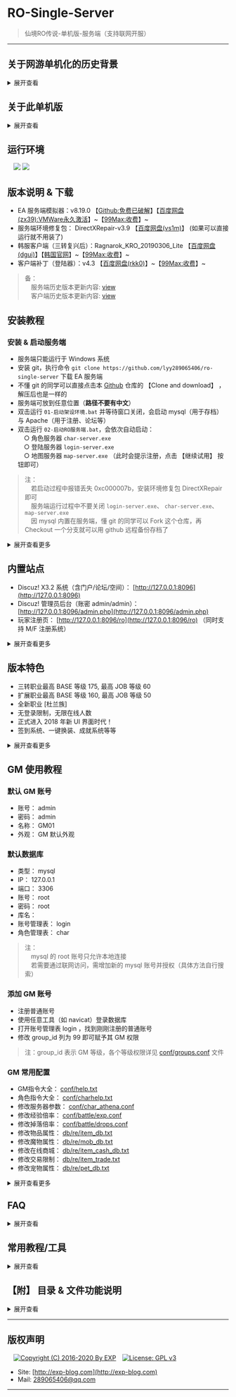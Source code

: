 # RO-Single-Server

> 仙境RO传说-单机版-服务端（支持联网开服）

------


## 关于网游单机化的历史背景
<details>
<summary>展开查看</summary>
<br/>

> 参考来源：《[还记得大明湖畔的RO么？一起来搭建自己的仙境传说](http://www.360doc.com/content/15/0713/07/7863900_484558332.shtml)》

所谓的网游单机版，就是把网络游戏服务器架设在自己的电脑上，通过客户端进行本地连接，让 C/S（client/server） 架构在一台计算机上完成，达到网游单机的效果。

RO 在网游中算是一个比较典型的存在，它的服务端只有逻辑代码，体积十分小（大约 200M 左右）。它的大部分的素材渲染都是集中在客户端实现，使得客户端相对庞大（到目前为止已经达到 3 ~ 4G ）。

因此，在架设单机的过程中，更多开发是集中在客户端部分，对官方原版的客户端进行素材扩充与渲染解析，这就是为什么我们玩私服时需要先下载一个韩服/台服/日服的客户端，然后还要下一个私服的客户端补丁覆盖到其中。

而在客户端补丁中，尤其重要的就是登陆器，它的作用是使得官方客户端的连接请求可以指向私服（或本地搭建的服务端），而不是官方服务器。

------

虽然不知道 RO 服务端的源码是否曾经泄露过，但是现在网上充斥着它的大量私服是不争的事实。

不过这些私服服务器，大多都是游戏 <b>模拟器</b>。

模拟器的概念相信很多人都不陌生了，比如在 PC 平台上通过模拟器玩 PS 平台的游戏、玩 GBA 的有游戏等等...

大多数网游的模拟器都是各游戏社区自己组织开发者，通过对游戏客户端进行逆向开发的，模拟服务端的响应行为。

因此不同的模拟器比官方服务器，根据其开发者的水平，会有各种不同程度的 BUG。

简而言之，模拟器就只是官方服务器的一个近似的镜像而已。

------

RO 的模拟器种类有很多，最主流的是 Athena（雅典娜） 系列。

Athena 也有很多系列分支，如曾经国人开发的 cAthena、 日本的 jAthena ，现在还勉强活着的 eAthena 等等...

<b>本单机服务器使用的正正就是 eAthena （下文简称 EA ）</b>。

[EA](https://github.com/eathena/eathena) 是在 Github 上的一个免费开源项目，所以使用 EA 做 RO 模拟器，只要不涉及商业利益就是合法的。 

> 注： EA 的源码是 C 语言写的，需编译使用。 但它的官方域名 eathena.ws 已过期并被挟持，就不要随便打开了

------

这里再扩展介绍一下 SeAthena （下文简称 SeA ）。

它是由 Inkfish 做的一个汉化版 EA ，现在 <b>大部分私服都是使用 SeA 做的</b>。

原因是 SeA 的收费版有很多不错的扩展功能（但免费版则有限制）。

所以如果想搭建自己的 RO 私服，EA 还是比较靠谱的，不仅免费而且方便 DIY 。

但是如果怕麻烦，使用 SeA 也是一个不错的选择，而且 [SeA 的论坛](http://www.4fro.cn/forum.php) 也是一个不错的学习地方。


</details>



## 关于此单机版

<details>
<summary>展开查看</summary>
<br/>

此 RO 单机版是在 [99Max](http://www.99max.me/) 对韩服官方的二次开发基础上，再次进行 <b>破解</b> 的。

之所以要破解，是因为 99Max 原本一直提倡都是做免费的 RO 单机，而且因为坚持与韩服 KRO 同步更新，算是做得不错的。

但是从 v8.11.0 版本（这是 99Max 的二次开发版本号，不是 RO 的版本号）开始，99Max 摒弃了以往的理念、违背了 EA 的协议，开起了淘宝店盈利，实在令人不齿。 作为 RO 的钻粉之一，那就不要怪我黑吃黑咯。

于是本人花了 ¥200 从 99Max 买了最新的 v8.19.0 的服务端和客户端，然后就有了这个破解版的 RO 单机。

------

顺带一提，破解原理其实很简单。

启动服务端后，不难发现在地图服务器 `map-server.exe` 运行的时候，会弹出一个激活码窗口。

对比 EA 的源码，很明显 99Max 对 `map-server.exe` 加了一个激活用的壳。

该激活码是比较经典的机器码注册方式，点击 `继续试用` 可以获得 30 天的试用期。

通过测试可以发现以下特征：

- 直接修改系统时间到 30 天后，重启服务器就会提示已过期
- 过期后删除服务端再重新解压，依然提示过期，说明记录试用期的时间点不在服务端的文件夹内
- 检查系统 `%temp%` 目录，点击试用前后并没有生成特别的文件（包括隐藏文件）
- 用 OD 稍微反汇编了一下 `map-server.exe` ，发现大量读写系统注册表的行为
- 社工了一下 99Max 的淘宝客服，她透露了不是联机校验，因为只会对硬盘、 CPU、 主板信息进行识别，所以重装系统不会导致激活失效

综上所述，不难判断 99Max 把试用期写到了系统注册表。

于是科学地监听了该进程对注册表的读写，发现每次点击 `继续试用` 的时候，注册表地址 `HKCU\Software\Classes\{49064D4F-D3C0-8818-C173-74BE82606519}` 就会被读写一次。

该注册表项的内容是加密的，虽然不知道加密算法，但是 <b>直接删除该注册表项即可重置试用期</b> 了，这样也省得脱壳了。

为了方便操作，我把此删除动作封装成 DOS 脚本，只要过期后执行一下（未过期也可执行），就可以永久试用了。

> 注：注册表地址 `HKCU` 是 `HKEY_CURRENT_USER` 的缩写

![](https://github.com/lyy289065406/ro-single-server/blob/master/img/00.png)


</details>


## 运行环境

　![](https://img.shields.io/badge/Platform-Windows%207%2f8%2f10%20x64-brightgreen.svg) ![](https://img.shields.io/badge/Platform-Windows%20Server%202003%2f2012%20x64-brightgreen.svg) 



## 版本说明 & 下载

- EA 服务端模拟器：v8.19.0 【[Github:免费已破解](https://github.com/lyy289065406/ro-single-server)】【[百度网盘(zx39):VMWare永久激活](https://pan.baidu.com/s/1M-W-bra6h16Bq7vqPI_Rng)】~【[99Max:收费](http://www.99max.me/thread-12926-1-1.html)】~
- 服务端环境修复包： DirectXRepair-v3.9 【[百度网盘(vs1m)](https://pan.baidu.com/s/1zoBXTi5rp7Yj1bhzMzo-oQ)】 (如果可以直接运行就不用装了)
- 韩服客户端（三转复兴后）：Ragnarok_KRO_20190306_Lite 【[百度网盘(dgui)](https://pan.baidu.com/s/1vrh-9wE29tfZvDiS10wkxw)】【[韩国官网](http://ro.gnjoy.com/pds/down/)】~【[99Max:收费](http://www.99max.me/thread-485-1-1.html)】~
- 客户端补丁（登陆器）：v4.3 【[百度网盘(rkk0)](https://pan.baidu.com/s/1qVFAwz55pdz-e_qTyjaXQg)】~【[99Max:收费](http://www.99max.me/thread-3674-1-1.html)】~

> 备：
<br/>　服务端历史版本更新内容: [view](https://github.com/lyy289065406/ro-single-server/tree/master/history/version-server.md)
<br/>　客户端历史版本更新内容: [view](https://github.com/lyy289065406/ro-single-server/tree/master/history/version-client.md)



## 安装教程

### 安装 & 启动服务端

- 服务端只能运行于 Windows 系统
- 安装 git，执行命令 `git clone https://github.com/lyy289065406/ro-single-server` 下载 EA 服务端
- 不懂 git 的同学可以直接点击本 [Github](https://github.com/lyy289065406/ro-single-server) 仓库的 【Clone and download】 ，解压后也是一样的
- 服务端可放到任意位置（<b>路径不要有中文</b>）
- 双击运行 `01-启动架设环境.bat` 并等待窗口关闭，会启动 mysql（用于存档） 与 Apache（用于注册、论坛等）
- 双击运行 `02-启动RO服务端.bat`，会依次自动启动：
<br/>　○ 角色服务器 `char-server.exe`
<br/>　○ 登陆服务器 `login-server.exe`
<br/>　○ 地图服务器 `map-server.exe` （此时会提示注册，点击 【继续试用】 按钮即可）

> 注：
<br/>　若启动过程中报错丢失 0xc000007b，安装环境修复包 DirectXRepair 即可
<br/>　服务端运行过程中不要关闭 `login-server.exe`、 `char-server.exe`、 `map-server.exe`
<br/>　因 mysql 内置在服务端，懂 git 的同学可以 Fork 这个仓库，再 Checkout 一个分支就可以用 github 远程备份存档了

<details>
<summary>展开查看更多</summary>
<br/>

![](https://github.com/lyy289065406/ro-single-server/blob/master/img/01.png)
![](https://github.com/lyy289065406/ro-single-server/blob/master/img/02.png)


### 停止服务端

- 手动关闭 `login-server.exe`、 `char-server.exe`、 `map-server.exe` 窗口
- 双击运行 `03-关闭架设环境.bat`
- 双击运行 `04-重置试用时间.bat` （可选，只要未过期都可以不执行）

> 注：重置试用时间并不会影响存档，存档是在 mysql 数据库中的


### 安装 & 启动客户端

- 客户端只能运行于 Windows 系统
- 下载韩服客户端（版本必须是 Ragnarok_KRO_20190306_Lite）
- 下载客户端补丁（版本必须是 v4.3）
- 解压客户端到任意位置（<b>路径不要有中文</b>）
- 解压客户端补丁到韩服客户端根目录，同名文件全覆盖
- 双击运行 `Setup_Plus.exe` 修改配置
- 双击运行 `99Max仙境传说_v4.3_Data.exe` 即可进入游戏


</details>



## 内置站点

- Discuz! X3.2 系统（含门户/论坛/空间）： [http://127.0.0.1:8096](http://127.0.0.1:8096)
- Discuz! 管理员后台（账密 admin/admin）： [http://127.0.0.1:8096/admin.php](http://127.0.0.1:8096/admin.php)
- 玩家注册页： [http://127.0.0.1:8096/ro](http://127.0.0.1:8096/ro) （同时支持 M/F 注册系统）

<details>
<summary>展开查看更多</summary>
<br/>

> 备： RO 的 M/F 注册系统
<br/>　M 表示 男
<br/>　F 表示 女
<br/>　玩家通过客户端正常启动游戏
<br/>　第一次登陆时，在帐号栏里填写 abc_M 或者 abc_F，其中 abc 就是要注册的帐号，密码栏填写要注册的密码
<br/>　第二次登陆时，把后面的 \_M/\_F 去掉，即可正常登陆

</details>


## 版本特色

- 三转职业最高 BASE 等级 175, 最高 JOB 等级 60
- 扩展职业最高 BASE 等级 160, 最高 JOB 等级 50
- 全新职业 [杜兰族]
- 无登录限制，无限在线人数
- 正式进入 2018 年新 UI 界面时代！
- 签到系统、一键换装、成就系统等等

<details>
<summary>展开查看更多</summary>
<br/>

![](https://github.com/lyy289065406/ro-single-server/blob/master/img/03.png)
![](https://github.com/lyy289065406/ro-single-server/blob/master/img/04.png)
![](https://github.com/lyy289065406/ro-single-server/blob/master/img/05.png)
![](https://github.com/lyy289065406/ro-single-server/blob/master/img/06.png)
![](https://github.com/lyy289065406/ro-single-server/blob/master/img/07.png)

</details>



## GM 使用教程

### 默认 GM 账号

- 账号： admin
- 密码： admin
- 名称： GM01
- 外观： GM 默认外观

### 默认数据库

- 类型： mysql
- IP： 127.0.0.1
- 端口： 3306
- 账号： root
- 密码： root
- 库名：
- 账号管理表： login
- 角色管理表： char

> 注：
<br/>　mysql 的 root 账号只允许本地连接
<br/>　若需要通过联网访问，需增加新的 mysql 账号并授权（具体方法自行搜索）

### 添加 GM 账号

- 注册普通账号
- 使用任意工具（如 navicat）登录数据库
- 打开账号管理表 login ，找到刚刚注册的普通账号
- 修改 group_id 列为 99 即可赋予其 GM 权限

> 注：group_id 表示 GM 等级，各个等级权限详见 [conf/groups.conf](https://github.com/lyy289065406/ro-single-server/blob/master/conf/groups.conf) 文件

### GM 常用配置

- GM指令大全： [conf/help.txt](https://github.com/lyy289065406/ro-single-server/blob/master/conf/help.txt)
- 角色指令大全：  [conf/charhelp.txt](https://github.com/lyy289065406/ro-single-server/blob/master/conf/charhelp.txt)
- 修改服务器参数：  [conf/char_athena.conf](https://github.com/lyy289065406/ro-single-server/blob/master/conf/char_athena.conf)
- 修改经验倍率：  [conf/battle/exp.conf](https://github.com/lyy289065406/ro-single-server/blob/master/conf/battle/exp.conf)
- 修改掉落倍率：  [conf/battle/drops.conf](https://github.com/lyy289065406/ro-single-server/blob/master/conf/battle/drops.conf)
- 修改物品属性：  [db/re/item_db.txt](https://github.com/lyy289065406/ro-single-server/blob/master/db/re/item_db.txt)
- 修改魔物属性：  [db/re/mob_db.txt](https://github.com/lyy289065406/ro-single-server/blob/master/db/re/mob_db.txt)
- 修改在线商城：  [db/re/item_cash_db.txt](https://github.com/lyy289065406/ro-single-server/blob/master/db/re/item_cash_db.txt)
- 修改交易限制：  [db/re/item_trade.txt](https://github.com/lyy289065406/ro-single-server/blob/master/db/re/item_trade.txt)
- 修改宠物属性：  [db/re/pet_db.txt](https://github.com/lyy289065406/ro-single-server/blob/master/db/re/pet_db.txt)

<details>
<summary>展开查看更多</summary>
<br/>

![](https://github.com/lyy289065406/ro-single-server/blob/master/img/08.png)

</details>



## FAQ

<details>
<summary>展开查看</summary>
<br/>

### 0x01 搭建服务端会占用哪些端口？

RO 服务端启动后，会开启 5 个服务：

- 角色服务器 `char-server.exe`： 占用端口 6121
- 登陆服务器 `login-server.exe`： 占用端口 6900
- 地图服务器 `map-server.exe`： 占用端口 5121
- 存档数据库 `Mysql`： 占用端口 3306
- 配套Web站点 `Apache` ： 占用端口 8096 （较旧的版本占用的是 80 端口）

如果有时服务端启动失败，不妨检查一下这些端口是否被占用。

另外如果需要架设成联机服务器（或部署到 VMWare 等虚拟机），则至少对外开放 6900、 5121、 6121 这 3 个端口，客户端才能成功登陆。


### 0x02 怎样搭建联机服务器？

第一，我们在 99MaxEathena v8.7.0 端内添加联机IP：
★如果IP只是外网的，将 char_athena.conf 和 map_athena.conf 内
的 login_ip、char_ip、map_ip 全部修改为外网IP即可，一共有4处IP修改。

★如果IP分为内/外网的，那设置稍微复杂点，学会之后，其实也不难，呵呵...
除了以上4处IP修改以外，将 char_athena.conf、login_athena.conf 和 map_athena.conf 内
的 bind_ip 功能打开，并将其修改为内网IP即可，加上之前4处，一共有7处IP修改。

第二，我们在 99MaxRo_Patch_v3.0 补丁内添加联机IP：
将 clientinfo.xml 文件复制黏贴在客户端 Data 文件夹内，
修改其内容<address>127.0.0.1</address>为外网IP即可。

clientinfo.xml
```
<?xml version="1.0" encoding="gbk3212" ?>
<clientinfo>

        <servicetype>china</servicetype>
        <servertype>primary</servertype>
        <extendedslot>2</extendedslot>

        <connection>
                <display>单机测试 大陆 中国电信/网通</display>
                <desc></desc>
                <balloon></balloon>
                <address>127.0.0.1</address>
                <port>6900</port>
                <version>45</version>
                <langtype>3</langtype>
                <registrationweb>http://127.0.0.1/</registrationweb>
                <yellow>
                        <admin>2000000</admin>
                </yellow>
                <loading>
                        <image>loading00.jpg</image>
                        <image>loading01.jpg</image>
                        <image>loading02.jpg</image>
                        <image>loading03.jpg</image>
                        <image>loading04.jpg</image>
                        <image>loading05.jpg</image>
                        <image>loading06.jpg</image>
                        <image>loading07.jpg</image>
                        <image>loading08.jpg</image>
                </loading>
        </connection>

</clientinfo>
```





1. [问题]启动 map-server.exe 时出现 0xc000007b 的解决办法
http://www.99max.me/thread-21246-1-1.html

2. [问题]运行中出现计算机丢失 msvcr110.dll 和 vcruntime140.dll 的解决办法
http://www.99max.me/thread-26184-1-1.html



4. [问题]如何将新注册游戏账号设置GM权限
先安装以下地址的[工具]8, 再参考[教程]2, 数据库默认的账号密码为 root root

5. [问题]没有GM工具情况下, 如何正确使用GM指令
GM工具很早就不用了, 因为很长时间没更新, 新的GM指令已经不支持.
GM指令大全在服务端目录下的 help.txt 文件, 聊天栏内输入GM指令.
对自己使用 @ 符号, 比如 @cash 50000
对玩家使用 # 符号, 比如 #cash 玩家名字 50000

</details>



## 常用教程/工具

<details>
<summary>展开查看</summary>
<br/>

1.[教程]给新人如何使用 V8系 一键版 顺利进入游戏的教程
http://www.99max.me/thread-19115-1-1.html

2.[教程]99MaxEathena v8系 GM账号的设置
http://www.99max.me/thread-12928-1-1.html

3.[教程]99MaxEathena v8系 外网联机教程
http://www.99max.me/thread-16792-1-2.html

4.[原创]GM命令快捷菜单 可直接执行命令99Max专用版
http://www.99max.me/thread-14899-1-1.html

5.[工具]Yiko製造 - 99Max Eathena 文本数据编辑器 v1.1.3
http://www.99max.me/thread-18936-1-1.html

6.[教程]99MaxEathena v8系 添加自定义头饰教程
http://www.99max.me/thread-16795-1-1.html

7.[教程]99MaxEathena v8.10.0 版本 VIP系统 新增功能介绍
http://www.99max.me/thread-19005-1-1.html

8.[工具]Na.vicat110_mysql_cs 32位+64位+破解补丁
http://www.99max.me/thread-16484-1-1.html

9.[工具]给大家一个专业的文本编辑器 Notepad++ 6.6.9
http://www.99max.me/thread-18709-1-2.html

10.[分享]还有更多的教程及工具，请大家自行去查阅吧
http://www.99max.me/forum-18-1.html

</details>



## 【附】 目录 & 文件功能说明



<details>
<summary>展开查看</summary>
<br/>

```
ro-single-server
|-- 01-启动架设环境.bat
|-- 02-启动RO服务端.bat
|-- 03-关闭假设环境.bat
|-- 04-重置试用时间.bat
|-- charserv.bat
|-- char-server.exe
|-- history
|-- img
|-- libmysql.dll
|-- login-server.exe
|-- logserv.bat
|-- mapserv.bat
|-- map-server.exe
|-- msvcr110.dll
|-- npc
|-- pcre8.dll
|-- zlib.dll
|-- serv.bat
|-- sql-files
|-- vcruntime140.dll
|-- conf
|   |-- atcommand_athena.conf
|   |-- battle
|   |   |-- battle.conf
|   |   |-- battleground.conf
|   |   |-- client.conf
|   |   |-- drops.conf
|   |   |-- exp.conf
|   |   |-- feature.conf
|   |   |-- gm.conf
|   |   |-- guild.conf
|   |   |-- homunc.conf
|   |   |-- items.conf
|   |   |-- misc.conf
|   |   |-- monster.conf
|   |   |-- party.conf
|   |   |-- pet.conf
|   |   |-- player.conf
|   |   |-- skill.conf
|   |   └-- status.conf
|   |-- battle_athena.conf
|   |-- channels.conf
|   |-- char_athena.conf
|   |-- charhelp.txt
|   |-- charhelp.txt.dump
|   |-- grf-files.txt
|   |-- groups.conf
|   |-- help.txt
|   |-- import
|   |   |-- battle_conf.txt
|   |   |-- char_conf.txt
|   |   |-- inter_conf.txt
|   |   |-- inter_server.yml
|   |   |-- log_conf.txt
|   |   |-- login_conf.txt
|   |   |-- map_conf.txt
|   |   |-- packet_conf.txt
|   |   └-- script_conf.txt
|   |-- inter_athena.conf
|   |-- inter_athena.conf.dump
|   |-- inter_server.yml
|   |-- log_athena.conf
|   |-- login_athena.conf
|   |-- map_athena.conf
|   |-- maps_athena.conf
|   |-- motd.txt
|   |-- msg_conf
|   |   |-- char_msg.conf
|   |   |-- import
|   |   |   |-- map_msg_chn_conf.txt
|   |   |   |-- map_msg_eng_conf.txt
|   |   |   |-- map_msg_frn_conf.txt
|   |   |   |-- map_msg_grm_conf.txt
|   |   |   |-- map_msg_idn_conf.txt
|   |   |   |-- map_msg_mal_conf.txt
|   |   |   |-- map_msg_por_conf.txt
|   |   |   |-- map_msg_rus_conf.txt
|   |   |   |-- map_msg_spn_conf.txt
|   |   |   └-- map_msg_tha_conf.txt
|   |   |-- login_msg.conf
|   |   |-- map_msg_chn.conf
|   |   |-- map_msg.conf
|   |   |-- map_msg_frn.conf
|   |   |-- map_msg_grm.conf
|   |   |-- map_msg_idn.conf
|   |   |-- map_msg_mal.conf
|   |   |-- map_msg_por.conf
|   |   |-- map_msg_rus.conf
|   |   |-- map_msg_spn.conf
|   |   |-- map_msg_tha.conf
|   |   └-- translation.conf
|   |-- packet_athena.conf
|   |-- readme.md
|   |-- script_athena.conf
|   |-- subnet_athena.conf
|   └-- valkyrie_sample.cfg
|-- db
|   |-- abra_db.txt
|   |-- castle_db.txt
|   |-- const.txt
|   |-- create_arrow_db.txt
|   |-- elemental_db.txt
|   |-- elemental_skill_db.txt
|   |-- GeoIP.dat
|   |-- guild_skill_tree.txt
|   |-- homun_skill_tree.txt
|   |-- import
|   |   |-- abra_db.txt
|   |   |-- achievement_db.yml
|   |   |-- attendance.yml
|   |   |-- attr_fix.txt
|   |   |-- castle_db.txt
|   |   |-- const.txt
|   |   |-- create_arrow_db.txt
|   |   |-- elemental_db.txt
|   |   |-- elemental_skill_db.txt
|   |   |-- exp_guild.txt
|   |   |-- exp_homun.txt
|   |   |-- guild_skill_tree.txt
|   |   |-- homunculus_db.txt
|   |   |-- homun_skill_tree.txt
|   |   |-- instance_db.txt
|   |   |-- item_avail.txt
|   |   |-- item_bluebox.txt
|   |   |-- item_buyingstore.txt
|   |   |-- item_cardalbum.txt
|   |   |-- item_cash_db.txt
|   |   |-- item_combo_db.txt
|   |   |-- item_db.txt
|   |   |-- item_delay.txt
|   |   |-- item_findingore.txt
|   |   |-- item_flag.txt
|   |   |-- item_giftbox.txt
|   |   |-- item_group_db.txt
|   |   |-- item_misc.txt
|   |   |-- item_noequip.txt
|   |   |-- item_nouse.txt
|   |   |-- item_package.txt
|   |   |-- item_randomopt_db.txt
|   |   |-- item_randomopt_group.txt
|   |   |-- item_stack.txt
|   |   |-- item_trade.txt
|   |   |-- item_violetbox.txt
|   |   |-- job_basehpsp_db.txt
|   |   |-- job_db1.txt
|   |   |-- job_db2.txt
|   |   |-- job_exp.txt
|   |   |-- job_noenter_map.txt
|   |   |-- job_param_db.txt
|   |   |-- level_penalty.txt
|   |   |-- magicmushroom_db.txt
|   |   |-- map_cache.dat
|   |   |-- map_index.txt
|   |   |-- mercenary_db.txt
|   |   |-- mercenary_skill_db.txt
|   |   |-- mob_avail.txt
|   |   |-- mob_boss.txt
|   |   |-- mob_branch.txt
|   |   |-- mob_chat_db.txt
|   |   |-- mob_classchange.txt
|   |   |-- mob_db.txt
|   |   |-- mob_drop.txt
|   |   |-- mob_item_ratio.txt
|   |   |-- mob_mission.txt
|   |   |-- mob_poring.txt
|   |   |-- mob_pouch.txt
|   |   |-- mob_race2_db.txt
|   |   |-- mob_random_db.txt
|   |   |-- mob_skill_db.txt
|   |   |-- pet_db.txt
|   |   |-- produce_db.txt
|   |   |-- quest_db.txt
|   |   |-- refine_db.yml
|   |   |-- size_fix.txt
|   |   |-- skill_cast_db.txt
|   |   |-- skill_castnodex_db.txt
|   |   |-- skill_changematerial_db.txt
|   |   |-- skill_copyable_db.txt
|   |   |-- skill_damage_db.txt
|   |   |-- skill_db.txt
|   |   |-- skill_improvise_db.txt
|   |   |-- skill_nocast_db.txt
|   |   |-- skill_nonearnpc_db.txt
|   |   |-- skill_require_db.txt
|   |   |-- skill_tree.txt
|   |   |-- skill_unit_db.txt
|   |   |-- spellbook_db.txt
|   |   |-- statpoint.txt
|   |   └-- status_disabled.txt
|   |-- item_auto_change.txt
|   |-- item_avail.txt
|   |-- item_drop_announce.txt
|   |-- item_findingore.txt
|   |-- item_nouse.txt
|   |-- item_vending.txt
|   |-- job_db2.txt
|   |-- magicmushroom_db.txt
|   |-- map_index.txt
|   |-- mercenary_db.txt
|   |-- mercenary_skill_db.txt
|   |-- mob_avail.txt
|   |-- mob_chat_db.txt
|   |-- mob_classchange.txt
|   |-- mob_item_ratio.txt
|   |-- mob_mission.txt
|   |-- mob_pouch.txt
|   |-- re
|   |   |-- achievement_db.yml
|   |   |-- attendance.yml
|   |   |-- attr_fix.txt
|   |   |-- exp_guild.txt
|   |   |-- exp_homun.txt
|   |   |-- homunculus_db.txt
|   |   |-- instance_db.txt
|   |   |-- item_bluebox.txt
|   |   |-- item_buyingstore.txt
|   |   |-- item_cardalbum.txt
|   |   |-- item_cash_db.txt
|   |   |-- item_combo_db.txt
|   |   |-- item_db.txt
|   |   |-- item_delay.txt
|   |   |-- item_flag.txt
|   |   |-- item_giftbox.txt
|   |   |-- item_group_db.txt
|   |   |-- item_misc.txt
|   |   |-- item_noequip.txt
|   |   |-- item_package.txt
|   |   |-- item_randomopt_db.txt
|   |   |-- item_randomopt_group.txt
|   |   |-- item_stack.txt
|   |   |-- item_trade.txt
|   |   |-- item_violetbox.txt
|   |   |-- job_basehpsp_db.txt
|   |   |-- job_db1.txt
|   |   |-- job_exp.txt
|   |   |-- job_noenter_map.txt
|   |   |-- job_param_db.txt
|   |   |-- level_penalty.txt
|   |   |-- map_cache.dat
|   |   |-- mob_boss.txt
|   |   |-- mob_branch.txt
|   |   |-- mob_db.txt
|   |   |-- mob_drop.txt
|   |   |-- mob_poring.txt
|   |   |-- mob_race2_db.txt
|   |   |-- mob_random_db.txt
|   |   |-- mob_skill_db.txt
|   |   |-- pet_db.txt
|   |   |-- produce_db.txt
|   |   |-- quest_db.txt
|   |   |-- refine_db.yml
|   |   |-- skill_cast_db.txt
|   |   |-- skill_castnodex_db.txt
|   |   |-- skill_db.txt
|   |   |-- skill_nocast_db.txt
|   |   |-- skill_require_db.txt
|   |   |-- skill_tree.txt
|   |   |-- skill_unit_db.txt
|   |   └-- statpoint.txt
|   |-- readme.md
|   |-- size_fix.txt
|   |-- skill_changematerial_db.txt
|   |-- skill_copyable_db.txt
|   |-- skill_damage_db.txt
|   |-- skill_improvise_db.txt
|   |-- skill_nonearnpc_db.txt
|   |-- spellbook_db.txt
|   └-- status_disabled.txt
|-- doc
|   |-- 99MaxEa_atcommands.txt
|   |-- 99MaxEa_bonus.txt
|   |-- 99MaxEa_events.txt
|   |-- 99MaxEa_mapflags.txt
|   |-- 99MaxEa_script_commands.txt
|   |-- 99MaxEa.txt
|   |-- achievements.txt
|   |-- atcommands.txt
|   |-- ea_job_system.txt
|   |-- effect_list.txt
|   |-- item_bonus.txt
|   |-- item_db.txt
|   |-- item_group.txt
|   |-- map_cache.txt
|   |-- mapflags.txt
|   |-- md5_hashcheck.txt
|   |-- mob_db_mode_list.txt
|   |-- mob_db.txt
|   |-- mob_skill_db_powerskill.txt
|   |-- model
|   |   |-- Model_Relation.mwb
|   |   |-- Model_Relation.png
|   |   └-- rathena.vpp
|   |-- packet_client.txt
|   |-- packet_interserv.txt
|   |-- packet_struct_notation.txt
|   |-- permissions.txt
|   |-- quest_variables.txt
|   |-- sample
|   |   |-- bank_test.txt
|   |   |-- basejob_baseclass_upper.txt
|   |   |-- checkoption.txt
|   |   |-- delitem2.txt
|   |   |-- getequipcardid.txt
|   |   |-- getequipid.txt
|   |   |-- getiteminfo.txt
|   |   |-- getmonsterinfo.txt
|   |   |-- gstorage_test.txt
|   |   |-- inarray.txt
|   |   |-- instancing.txt
|   |   |-- localized_npc.txt
|   |   |-- navigate.txt
|   |   |-- npc_dynamic_shop.txt
|   |   |-- npc_extend_shop.txt
|   |   |-- npc_live_dialogues.txt
|   |   |-- npc_shop_test.txt
|   |   |-- npc_test_array.txt
|   |   |-- npc_test_chat.txt
|   |   |-- npc_test_duplicate.txt
|   |   |-- npc_test_func.txt
|   |   |-- npc_test_getunits.txt
|   |   |-- npc_test_npctimer2.txt
|   |   |-- npc_test_npctimer.txt
|   |   |-- npc_test_pcre.txt
|   |   |-- npc_test_quest.txt
|   |   |-- npc_test_setitemx.txt
|   |   |-- npc_test_setmapflag.txt
|   |   |-- npc_test_skill.txt
|   |   |-- npc_test_time.txt
|   |   └-- randomopt.txt
|   |-- script_commands.txt
|   |-- skill_require_db.txt
|   |-- source_doc.txt
|   |-- status_change.txt
|   |-- whisper_sys.txt
|   └-- woe_time_explanation.txt
|-- gm-cmd
|   |-- GM命令快捷菜单.exe
|   |-- roa.ini
|   └-- ro.ini
|-- ROEmulator
|   |-- desktop.ini
|   |-- home
|   |   |-- admin
|   |   |   └-- program
|   |   |       |-- pskill.exe
|   |   |       |-- unidelay.exe
|   |   |       └-- uniserv.exe
|   |   └-- desktop.ini
|   |-- tmp
|   |-- usr
|   |   └-- local
|   |       |-- apache2
|   |       |-- mysql
|   |       └-- php
|   └-- www
└-- README.md

994 directories, 10054 files
```

</details>



------

## 版权声明

　[![Copyright (C) 2016-2020 By EXP](https://img.shields.io/badge/Copyright%20(C)-2016~2019%20By%20EXP-blue.svg)](http://exp-blog.com)　[![License: GPL v3](https://img.shields.io/badge/License-GPL%20v3-blue.svg)](https://www.gnu.org/licenses/gpl-3.0)
  

- Site: [http://exp-blog.com](http://exp-blog.com) 
- Mail: <a href="mailto:289065406@qq.com?subject=[EXP's Github]%20Your%20Question%20（请写下您的疑问）&amp;body=What%20can%20I%20help%20you?%20（需要我提供什么帮助吗？）">289065406@qq.com</a>


------
